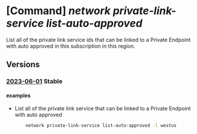 # [Command] _network private-link-service list-auto-approved_

List all of the private link service ids that can be linked to a Private Endpoint with auto approved in this subscription in this region.

## Versions

### [2023-06-01](/Resources/mgmt-plane/L3N1YnNjcmlwdGlvbnMve30vcHJvdmlkZXJzL21pY3Jvc29mdC5uZXR3b3JrL2xvY2F0aW9ucy97fS9hdXRvYXBwcm92ZWRwcml2YXRlbGlua3NlcnZpY2Vz/2023-06-01.xml) **Stable**

<!-- mgmt-plane /subscriptions/{}/providers/microsoft.network/locations/{}/autoapprovedprivatelinkservices 2023-06-01 -->
<!-- mgmt-plane /subscriptions/{}/resourcegroups/{}/providers/microsoft.network/locations/{}/autoapprovedprivatelinkservices 2023-06-01 -->

#### examples

- List all of the private link service that can be linked to a Private Endpoint with auto approved
    ```bash
        network private-link-service list-auto-approved -l westus
    ```
